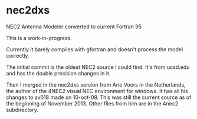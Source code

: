 nec2dxs
=======

NEC2 Antenna Modeler converted to current Fortran 95

This is a work-in-progress.

Currently it barely compiles with gfortran and doesn't process the model correctly.



The initial commit is the oldest NEC2 source I could find. It's from ucsd.edu and has the double precision changes in it.

Then I merged in the nec2dxs version from Arie Voors in the Netherlands, the author of the 4NEC2 visual NEC environment for windows. It has all his changes to av018 made on 10-oct-08.  This was still the current source as of the beginning of November 2013. Other files from him are in the 4nec2 subdirectory.


